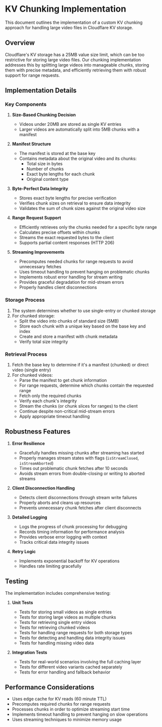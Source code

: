 # KV Chunking Implementation

This document outlines the implementation of a custom KV chunking approach for handling large video files in Cloudflare KV storage.

## Overview

Cloudflare's KV storage has a 25MB value size limit, which can be too restrictive for storing large video files. Our chunking implementation addresses this by splitting large videos into manageable chunks, storing them with precise metadata, and efficiently retrieving them with robust support for range requests.

## Implementation Details

### Key Components

1. **Size-Based Chunking Decision**
   - Videos under 20MB are stored as single KV entries
   - Larger videos are automatically split into 5MB chunks with a manifest

2. **Manifest Structure**
   - The manifest is stored at the base key
   - Contains metadata about the original video and its chunks:
     - Total size in bytes
     - Number of chunks
     - Exact byte lengths for each chunk
     - Original content type

3. **Byte-Perfect Data Integrity**
   - Stores exact byte lengths for precise verification
   - Verifies chunk sizes on retrieval to ensure data integrity
   - Validates the sum of chunk sizes against the original video size

4. **Range Request Support**
   - Efficiently retrieves only the chunks needed for a specific byte range
   - Calculates precise offsets within chunks
   - Streams the exact requested bytes to the client
   - Supports partial content responses (HTTP 206)

5. **Streaming Improvements**
   - Precomputes needed chunks for range requests to avoid unnecessary fetches
   - Uses timeout handling to prevent hanging on problematic chunks
   - Implements robust error handling for stream writing
   - Provides graceful degradation for mid-stream errors
   - Properly handles client disconnections

### Storage Process

1. The system determines whether to use single-entry or chunked storage
2. For chunked storage:
   - Split the video into chunks of standard size (5MB)
   - Store each chunk with a unique key based on the base key and index
   - Create and store a manifest with chunk metadata
   - Verify total size integrity

### Retrieval Process

1. Fetch the base key to determine if it's a manifest (chunked) or direct video (single entry)
2. For chunked videos:
   - Parse the manifest to get chunk information
   - For range requests, determine which chunks contain the requested range
   - Fetch only the required chunks
   - Verify each chunk's integrity
   - Stream the chunks (or chunk slices for ranges) to the client
   - Continue despite non-critical mid-stream errors
   - Apply appropriate timeout handling

## Robustness Features

1. **Error Resilience**
   - Gracefully handles missing chunks after streaming has started
   - Properly manages stream states with flags (`isStreamClosed`, `isStreamAborted`)
   - Times out problematic chunk fetches after 10 seconds
   - Avoids stream errors from double-closing or writing to aborted streams

2. **Client Disconnection Handling**
   - Detects client disconnections through stream write failures
   - Properly aborts and cleans up resources
   - Prevents unnecessary chunk fetches after client disconnects

3. **Detailed Logging**
   - Logs the progress of chunk processing for debugging
   - Records timing information for performance analysis
   - Provides verbose error logging with context
   - Tracks critical data integrity issues

4. **Retry Logic**
   - Implements exponential backoff for KV operations
   - Handles rate limiting gracefully

## Testing

The implementation includes comprehensive testing:

1. **Unit Tests**
   - Tests for storing small videos as single entries
   - Tests for storing large videos as multiple chunks
   - Tests for retrieving single entry videos
   - Tests for retrieving chunked videos
   - Tests for handling range requests for both storage types
   - Tests for detecting and handling data integrity issues
   - Tests for handling missing video data

2. **Integration Tests**
   - Tests for real-world scenarios involving the full caching layer
   - Tests for different video variants cached separately
   - Tests for error handling and fallback behavior

## Performance Considerations

- Uses edge cache for KV reads (60 minute TTL)
- Precomputes required chunks for range requests
- Processes chunks in order to optimize streaming start time
- Implements timeout handling to prevent hanging on slow operations
- Uses streaming techniques to minimize memory usage